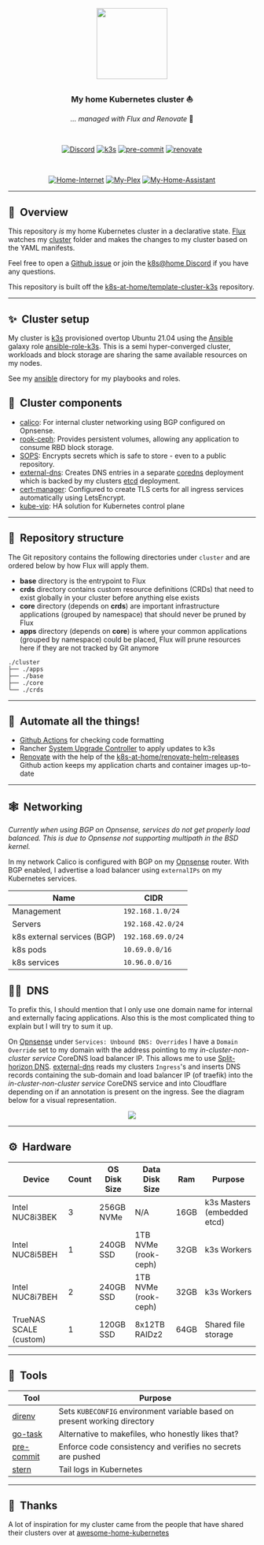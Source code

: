<div align="center">

<img src="https://camo.githubusercontent.com/5b298bf6b0596795602bd771c5bddbb963e83e0f/68747470733a2f2f692e696d6775722e636f6d2f7031527a586a512e706e67" align="center" width="144px" height="144px"/>

### My home Kubernetes cluster :sailboat:
_... managed with Flux and Renovate_ :robot:

</div>

<br/>

<div align="center">

[![Discord](https://img.shields.io/badge/discord-chat-7289DA.svg?style=for-the-badge&logo=discord&logoColor=white)](https://discord.gg/sTMX7Vh)
[![k3s](https://img.shields.io/badge/k3s-v1.21.2-orange?style=for-the-badge&logo=kubernetes&logoColor=white)](https://k3s.io/)
[![pre-commit](https://img.shields.io/badge/pre--commit-enabled-brightgreen?logo=pre-commit&logoColor=white&style=for-the-badge)](https://github.com/pre-commit/pre-commit)
[![renovate](https://img.shields.io/badge/renovate-enabled-green?style=for-the-badge&logo=renovatebot&logoColor=white)](https://github.com/renovatebot/renovate)

</div>

<br/>

<div align="center">

[![Home-Internet](https://img.shields.io/uptimerobot/status/m784591389-ddbc4c84041a70eb6f6a3fb4?color=blueviolet&label=home%20internet&style=for-the-badge)](https://uptimerobot.com)
[![My-Plex](https://img.shields.io/uptimerobot/status/m784591338-cbf3205bc18109108eb0ea8e?logo=plex&logoColor=white&color=orange&label=my%20plex&style=for-the-badge)](https://plex.tv)
[![My-Home-Assistant](https://img.shields.io/uptimerobot/status/m786203807-32ce99612d7b2d01b89c4315?logo=homeassistant&logoColor=white&color=lightblue&label=my%20home%20assistant&style=for-the-badge)](https://www.home-assistant.io/)

</div>

---

## :book:&nbsp; Overview

This repository _is_ my home Kubernetes cluster in a declarative state. [Flux](https://github.com/fluxcd/flux2) watches my [cluster](./cluster/) folder and makes the changes to my cluster based on the YAML manifests.

Feel free to open a [Github issue](https://github.com/onedr0p/home-cluster/issues/new/choose) or join the [k8s@home Discord](https://discord.gg/sTMX7Vh) if you have any questions.

This repository is built off the [k8s-at-home/template-cluster-k3s](https://github.com/k8s-at-home/template-cluster-k3s) repository.

---

## :sparkles:&nbsp; Cluster setup

My cluster is [k3s](https://k3s.io/) provisioned overtop Ubuntu 21.04 using the [Ansible](https://www.ansible.com/) galaxy role [ansible-role-k3s](https://github.com/PyratLabs/ansible-role-k3s). This is a semi hyper-converged cluster, workloads and block storage are sharing the same available resources on my nodes.

See my [ansible](./ansible/) directory for my playbooks and roles.

## :art:&nbsp; Cluster components

  - [calico](https://docs.projectcalico.org/about/about-calico): For internal cluster networking using BGP configured on Opnsense.
  - [rook-ceph](https://rook.io/): Provides persistent volumes, allowing any application to consume RBD block storage.
  - [SOPS](https://toolkit.fluxcd.io/guides/mozilla-sops/): Encrypts secrets which is safe to store - even to a public repository.
  - [external-dns](https://github.com/kubernetes-sigs/external-dns): Creates DNS entries in a separate [coredns](https://github.com/coredns/coredns) deployment which is backed by my clusters [etcd](https://github.com/etcd-io/etcd) deployment.
  - [cert-manager](https://cert-manager.io/docs/): Configured to create TLS certs for all ingress services automatically using LetsEncrypt.
  - [kube-vip](https://github.com/kube-vip/kube-vip): HA solution for Kubernetes control plane

---

## :open_file_folder:&nbsp; Repository structure

The Git repository contains the following directories under `cluster` and are ordered below by how Flux will apply them.

- **base** directory is the entrypoint to Flux
- **crds** directory contains custom resource definitions (CRDs) that need to exist globally in your cluster before anything else exists
- **core** directory (depends on **crds**) are important infrastructure applications (grouped by namespace) that should never be pruned by Flux
- **apps** directory (depends on **core**) is where your common applications (grouped by namespace) could be placed, Flux will prune resources here if they are not tracked by Git anymore

```
./cluster
├── ./apps
├── ./base
├── ./core
└── ./crds
```

---

## :robot:&nbsp; Automate all the things!

- [Github Actions](https://docs.github.com/en/actions) for checking code formatting
- Rancher [System Upgrade Controller](https://github.com/rancher/system-upgrade-controller) to apply updates to k3s
- [Renovate](https://github.com/renovatebot/renovate) with the help of the [k8s-at-home/renovate-helm-releases](https://github.com/k8s-at-home/renovate-helm-releases) Github action keeps my application charts and container images up-to-date

---

## :spider_web:&nbsp; Networking

_Currently when using BGP on Opnsense, services do not get properly load balanced. This is due to Opnsense not supporting multipath in the BSD kernel._

In my network Calico is configured with BGP on my [Opnsense](https://opnsense.org/) router. With BGP enabled, I advertise a load balancer using `externalIPs` on my Kubernetes services.

| Name                        | CIDR              |
|-----------------------------|-------------------|
| Management                  | `192.168.1.0/24`  |
| Servers                     | `192.168.42.0/24` |
| k8s external services (BGP) | `192.168.69.0/24` |
| k8s pods                    | `10.69.0.0/16`    |
| k8s services                | `10.96.0.0/16`    |

## :man_shrugging:&nbsp; DNS

To prefix this, I should mention that I only use one domain name for internal and externally facing applications. Also this is the most complicated thing to explain but I will try to sum it up.

On [Opnsense](https://opnsense.org/) under `Services: Unbound DNS: Overrides` I have a `Domain Override` set to my domain with the address pointing to my _in-cluster-non-cluster service_ CoreDNS load balancer IP. This allows me to use [Split-horizon DNS](https://en.wikipedia.org/wiki/Split-horizon_DNS). [external-dns](https://github.com/kubernetes-sigs/external-dns) reads my clusters `Ingress`'s and inserts DNS records containing the sub-domain and load balancer IP (of traefik) into the _in-cluster-non-cluster service_ CoreDNS service and into Cloudflare depending on if an annotation is present on the ingress. See the diagram below for a visual representation.

<div align="center">
<img src="https://user-images.githubusercontent.com/213795/116820353-91f6e480-ab42-11eb-9109-95e485df9249.png" align="center" />
</div>

---

## :gear:&nbsp; Hardware

| Device                  | Count | OS Disk Size | Data Disk Size       | Ram  | Purpose                       |
|-------------------------|-------|--------------|----------------------|------|-------------------------------|
| Intel NUC8i3BEK         | 3     | 256GB NVMe   | N/A                  | 16GB | k3s Masters (embedded etcd)   |
| Intel NUC8i5BEH         | 1     | 240GB SSD    | 1TB NVMe (rook-ceph) | 32GB | k3s Workers                   |
| Intel NUC8i7BEH         | 2     | 240GB SSD    | 1TB NVMe (rook-ceph) | 32GB | k3s Workers                   |
| TrueNAS SCALE (custom)  | 1     | 120GB SSD    | 8x12TB RAIDz2        | 64GB | Shared file storage           |

---

## :wrench:&nbsp; Tools

| Tool                                                                                            | Purpose                                                                   |
|-------------------------------------------------------------------------------------------------|---------------------------------------------------------------------------|
| [direnv](https://github.com/direnv/direnv)                                                      | Sets `KUBECONFIG` environment variable based on present working directory |
| [go-task](https://github.com/go-task/task)                                                      | Alternative to makefiles, who honestly likes that?                        |
| [pre-commit](https://github.com/pre-commit/pre-commit)                                          | Enforce code consistency and verifies no secrets are pushed               |
| [stern](https://github.com/stern/stern) | Tail logs in Kubernetes                                                   |
---

## :handshake:&nbsp; Thanks

A lot of inspiration for my cluster came from the people that have shared their clusters over at [awesome-home-kubernetes](https://github.com/k8s-at-home/awesome-home-kubernetes)
